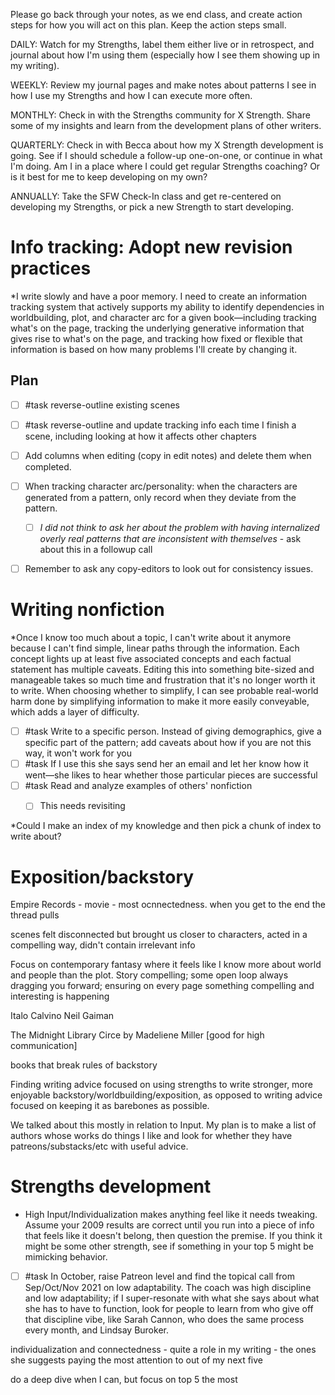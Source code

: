 Please go back through your notes, as we end class, and create action steps for how you will act on this plan. Keep the action steps small.


DAILY: Watch for my Strengths, label them either live or in retrospect, and journal about how I'm using them (especially how I see them showing up in my writing).

WEEKLY: Review my journal pages and make notes about patterns I see in how I use my Strengths and how I can execute more often.

MONTHLY: Check in with the Strengths community for X Strength. Share some of my insights and learn from the development plans of other writers.

QUARTERLY: Check in with Becca about how my X Strength development is going. See if I should schedule a follow-up one-on-one, or continue in what I'm doing. Am I in a place where I could get regular Strengths coaching? Or is it best for me to keep developing on my own?

ANNUALLY: Take the SFW Check-In class and get re-centered on developing my Strengths, or pick a new Strength to start developing.


# Info tracking: Adopt new revision practices
*I write slowly and have a poor memory. I need to create an information tracking system that actively supports my ability to identify dependencies in worldbuilding, plot, and character arc for a given book—including tracking what's on the page, tracking the underlying generative information that gives rise to what's on the page, and tracking how fixed or flexible that information is based on how many problems I'll create by changing it.

## Plan
- [ ] #task reverse-outline existing scenes
- [ ] #task reverse-outline and update tracking info each time I finish a scene, including looking at how it affects other chapters
- [ ] Add columns when editing (copy in edit notes) and delete them when completed. 
- [ ] When tracking character arc/personality: when the characters are generated from a pattern, only record when they deviate from the pattern. 
	- [ ] *I did not think to ask her about the problem with having internalized overly real patterns that are inconsistent with themselves* - ask about this in a followup call
- [ ] Remember to ask any copy-editors to look out for consistency issues. 



# Writing nonfiction
*Once I know too much about a topic, I can't write about it anymore because I can't find simple, linear paths through the information. Each concept lights up at least five associated concepts and each factual statement has multiple caveats. Editing this into something bite-sized and manageable takes so much time and frustration that it's no longer worth it to write. When choosing whether to simplify, I can see probable real-world harm done by simplifying information to make it more easily conveyable, which adds a layer of difficulty. 

- [ ] #task Write to a specific person. Instead of giving demographics, give a specific part of the pattern; add caveats about how if you are not this way, it won't work for you
- [ ] #task If I use this she says send her an email and let her know how it went—she likes to hear whether those particular pieces are successful
- [ ] #task Read and analyze examples of others' nonfiction
	- [ ] This needs revisiting


*Could I make an index of my knowledge and then pick a chunk of index to write about?


# Exposition/backstory

Empire Records - movie - most ocnnectedness. when you get to the end the thread pulls

scenes felt disconnected but brought us closer to characters, acted in a compelling way, didn't contain irrelevant info

Focus on contemporary fantasy where it feels like I know more about world and people than the plot. Story compelling; some open loop always dragging you forward; ensuring on every page something compelling and interesting is happening

Italo Calvino
Neil Gaiman

The Midnight Library
Circe by Madeliene Miller [good for high communication]

books that break rules of backstory

Finding writing advice focused on using strengths to write stronger, more enjoyable backstory/worldbuilding/exposition, as opposed to writing advice focused on keeping it as barebones as possible. 

We talked about this mostly in relation to Input. My plan is to make a list of authors whose works do things I like and look for whether they have patreons/substacks/etc with useful advice. 




# Strengths development
* High Input/Individualization makes anything feel like it needs tweaking. Assume your 2009 results are correct until you run into a piece of info that feels like it doesn't belong, then question the premise. If you think it might be some other strength, see if something in your top 5 might be mimicking behavior. 
- [ ] #task In October, raise Patreon level and find the topical call from Sep/Oct/Nov 2021 on low adaptability. The coach was high discipline and low adaptability; if I super-resonate with what she says about what she has to have to function, look for people to learn from who give off that discipline vibe, like Sarah Cannon, who does the same process every month, and Lindsay Buroker.

individualization and connectedness - quite a role in my writing - the ones she suggests paying the most attention to out of my next five

do a deep dive when I can, but focus on top 5 the most 
